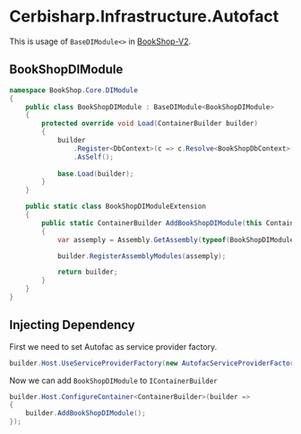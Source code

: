 # Cerbisharp.Infrastructure.Autofact

This is usage of `BaseDIModule<>` in [BookShop-V2](https://github.com/amirhaf76/Book-ShopV2#).

## BookShopDIModule

```C#
namespace BookShop.Core.DIModule
{
    public class BookShopDIModule : BaseDIModule<BookShopDIModule>
    {
        protected override void Load(ContainerBuilder builder)
        {
            builder
                .Register<DbContext>(c => c.Resolve<BookShopDbContext>())
                .AsSelf();
                
            base.Load(builder);
        }
    }

    public static class BookShopDIModuleExtension
    {
        public static ContainerBuilder AddBookShopDIModule(this ContainerBuilder builder)
        {
            var assemply = Assembly.GetAssembly(typeof(BookShopDIModule));

            builder.RegisterAssemblyModules(assemply);

            return builder;
        }
    }
}
```

## Injecting Dependency

First we need to set Autofac as service provider factory.

```C#
builder.Host.UseServiceProviderFactory(new AutofacServiceProviderFactory());
```

Now we can add `BookShopDIModule` to `IContainerBuilder`

```C#
builder.Host.ConfigureContainer<ContainerBuilder>(builder =>
{
    builder.AddBookShopDIModule();
});
```
